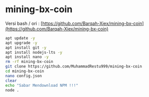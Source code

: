 # mining-bx-coin
Versi bash / ori : [https://github.com/Barqah-Xiex/mining-bx-coin](https://github.com/Barqah-Xiex/mining-bx-coin)
<br>
```bash
apt update -y
apt upgrade -y
apt install git -y
apt install nodejs-lts -y
apt install nano -y
rm -rf mining-bx-coin
git clone https://github.com/MuhammadRestu999/mining-bx-coin
cd mining-bx-coin
nano config.json
clear
echo "Sabar Mendownload NPM !!!"
node .
```
